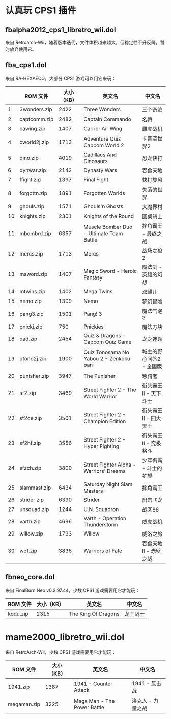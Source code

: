 # 认真玩 CPS1 插件


## fbalpha2012_cps1_libretro_wii.dol

来自 Retroarch-Wii，随着版本迭代，文件体积越来越大，但稳定性不升反降，暂时放弃使用它。


## fba_cps1.dol

来自 RA-HEXAECO，大部分 CPS1 游戏可以用它来玩：

| | ROM 文件 | 大小（KB）| 英文名 | 中文名 |
| --- | --- | --- | --- | --- |
| 1 | 3wonders.zip | 2422 | Three Wonders | 三个奇迹 |
| 2 | captcomm.zip | 2482 | Captain Commando | 名将 |
| 3 | cawing.zip | 1407 | Carrier Air Wing | 雌虎战机 |
| 4 | cworld2j.zip | 1713 | Adventure Quiz Capcom World 2 | 卡普空世界2 |
| 5 | dino.zip | 4019 | Cadillacs And Dinosaurs | 恐龙快打 |
| 6 | dynwar.zip | 2142 | Dynasty Wars | 吞食天地 |
| 7 | ffight.zip | 1397 | Final Fight | 快打旋风 |
| 8 | forgottn.zip | 1891 | Forgotten Worlds | 失落的世界 |
| 9 | ghouls.zip | 1571 | Ghouls'n Ghosts | 大魔界村 |
| 10 | knights.zip | 2301 | Knights of the Round | 圆桌骑士 |
| 11 | mbombrd.zip | 6357 | Muscle Bomber Duo - Ultimate Team Battle | 摔角霸王 - 最终之战 |
| 12 | mercs.zip | 1713 | Mercs | 战场之狼2 |
| 13 | msword.zip | 1407 | Magic Sword - Heroic Fantasy | 魔法剑 - 英雄的幻想 |
| 14 | mtwins.zip | 1402 | Mega Twins | 双麒儿 |
| 15 | nemo.zip | 1309 | Nemo | 梦幻冒险 |
| 16 | pang3.zip | 1501 | Pang! 3 | 魔法气泡3 |
| 17 | pnickj.zip | 750 | Pnickies | 魔法方块 |
| 18 | qad.zip | 2454 | Quiz & Dragons - Capcom Quiz Game | 龙之迷题 |
| 19 | qtono2j.zip | 1900 | Quiz Tonosama No Yabou 2 - Zenkoku-ban | 城主的野心问答2 - 全国版 |
| 20 | punisher.zip | 3947 | The Punisher | 惩罚者 |
| 21 | sf2.zip | 3469 | Street Fighter 2 - The World Warrior | 街头霸王II - 天下斗士 |
| 22 | sf2ce.zip | 3501 | Street Fighter 2 - Champion Edition | 街头霸王II - 四大天王 |
| 23 | sf2hf.zip | 3556 | Street Fighter 2 - Hyper Fighting | 街头霸王II - 究极格斗 |
| 24 | sfzch.zip | 3800 | Street Fighter Alpha - Warriors' Dreams | 少年街霸 - 斗士的梦想 |
| 25 | slammast.zip | 6434 | Saturday Night Slam Masters | 摔角霸王 |
| 26 | strider.zip | 6390 | Strider | 出击飞龙 |
| 27 | unsquad.zip | 1244 | U.N. Squadron | 战区88 |
| 28 | varth.zip | 4696 | Varth - Operation Thunderstorm | 威虎战机 |
| 29 | willow.zip | 1733 | Willow | 威洛之旅 |
| 30 | wof.zip | 3836 | Warriors of Fate | 吞食天地II - 赤壁之战 |


## fbneo_core.dol

来自 FinalBurn Neo v0.2.97.44，少数 CPS1 游戏需要用它才能玩：

| ROM 文件 | 大小（KB）| 英文名 | 中文名 |
| --- | --- | --- | --- |
| kodu.zip | 2315 | The King Of Dragons | 龙王战士 |

# mame2000_libretro_wii.dol

来自 RetroArch-Wii，少数 CPS1 游戏需要用它才能玩：

| ROM 文件 | 大小（KB）| 英文名 | 中文名 |
| --- | --- | --- | --- |
| 1941.zip | 1387 | 1941 - Counter Attack | 1941 - 反击战 |
| megaman.zip | 3225 | Mega Man - The Power Battle | 洛克人 - 力量之战 |
